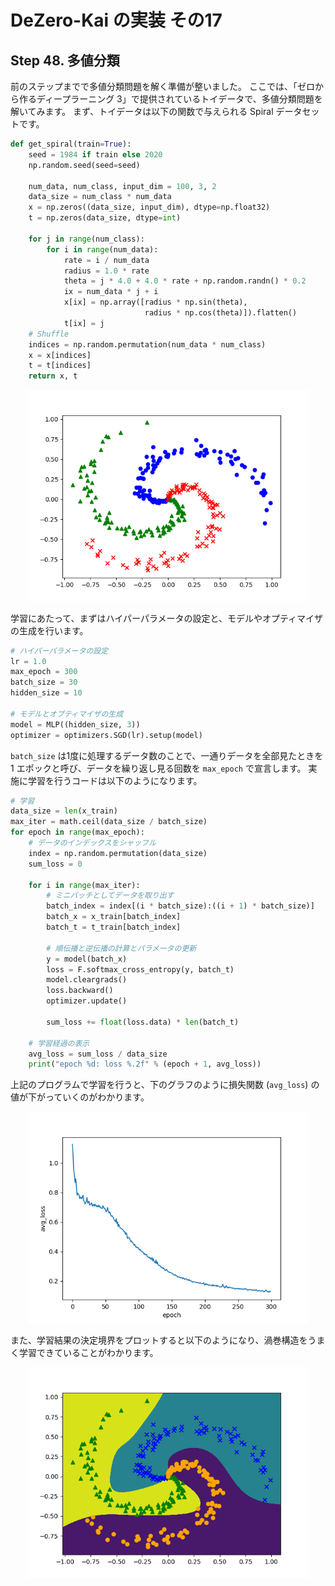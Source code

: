 # DeZero-Kai の実装 その17

## Step 48. 多値分類
前のステップまでで多値分類問題を解く準備が整いました。
ここでは、「ゼロから作るディープラーニング 3」で提供されているトイデータで、多値分類問題を解いてみます。
まず、トイデータは以下の関数で与えられる Spiral データセットです。

```python
def get_spiral(train=True):
    seed = 1984 if train else 2020
    np.random.seed(seed=seed)

    num_data, num_class, input_dim = 100, 3, 2
    data_size = num_class * num_data
    x = np.zeros((data_size, input_dim), dtype=np.float32)
    t = np.zeros(data_size, dtype=int)

    for j in range(num_class):
        for i in range(num_data):
            rate = i / num_data
            radius = 1.0 * rate
            theta = j * 4.0 + 4.0 * rate + np.random.randn() * 0.2
            ix = num_data * j + i
            x[ix] = np.array([radius * np.sin(theta),
                              radius * np.cos(theta)]).flatten()
            t[ix] = j
    # Shuffle
    indices = np.random.permutation(num_data * num_class)
    x = x[indices]
    t = t[indices]
    return x, t
```

<div align="center">
    <img src="../steps/step48_1.png" width=450>
</div>

学習にあたって、まずはハイパーパラメータの設定と、モデルやオプティマイザの生成を行います。

```python
# ハイパーパラメータの設定
lr = 1.0
max_epoch = 300
batch_size = 30
hidden_size = 10

# モデルとオプティマイザの生成
model = MLP((hidden_size, 3))
optimizer = optimizers.SGD(lr).setup(model)
```

```batch_size``` は1度に処理するデータ数のことで、一通りデータを全部見たときを 1 エポックと呼び、データを繰り返し見る回数を ```max_epoch``` で宣言します。
実施に学習を行うコードは以下のようになります。

```python
# 学習
data_size = len(x_train)
max_iter = math.ceil(data_size / batch_size)
for epoch in range(max_epoch):
    # データのインデックスをシャッフル
    index = np.random.permutation(data_size)
    sum_loss = 0

    for i in range(max_iter):
        # ミニバッチとしてデータを取り出す
        batch_index = index[(i * batch_size):((i + 1) * batch_size)]
        batch_x = x_train[batch_index]
        batch_t = t_train[batch_index]

        # 順伝播と逆伝播の計算とパラメータの更新
        y = model(batch_x)
        loss = F.softmax_cross_entropy(y, batch_t)
        model.cleargrads()
        loss.backward()
        optimizer.update()

        sum_loss += float(loss.data) * len(batch_t)

    # 学習経過の表示
    avg_loss = sum_loss / data_size
    print("epoch %d: loss %.2f" % (epoch + 1, avg_loss))
```

上記のプログラムで学習を行うと、下のグラフのように損失関数 (```avg_loss```) の値が下がっていくのがわかります。

<div align="center">
    <img src="../steps/step48_2.png" width=450>
</div>

また、学習結果の決定境界をプロットすると以下のようになり、渦巻構造をうまく学習できていることがわかります。

<div align="center">
    <img src="../steps/step48_3.png" width=450>
</div>